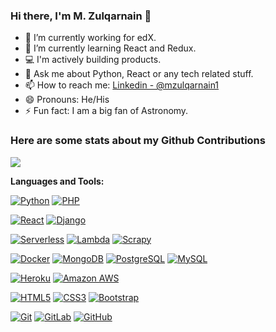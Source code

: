 ### Hi there, I'm M. Zulqarnain 👋

- 🔭 I’m currently working for edX.
- 🌱 I’m currently learning React and Redux.
- 💻 I'm actively building products.
- 💬 Ask me about Python, React or any tech related stuff.
- 📫 How to reach me: [Linkedin - @mzulqarnain1](https://www.linkedin.com/in/mzulqarnain1/) 
- 😄 Pronouns: He/His
- ⚡ Fun fact: I am a big fan of Astronomy.


### Here are some stats about my Github Contributions
<img align="center" src="https://github-readme-stats.vercel.app/api?username=mzulqarnain1&custom_title=Contributions &show_icons=true&theme=dark&hide=stars&count_private=true&include_all_commits=true" />


**Languages and Tools:**  

[![Python](https://img.shields.io/badge/-Python-black?style=flat-square&logo=python&logoColor=white&link=https://github.com/mzulqarnain1/)](https://github.com/mzulqarnain1/)
[![PHP](https://img.shields.io/badge/-PHP-00599C?style=flat-square&logo=c++&link=https://github.com/mzulqarnain1/)](https://github.com/mzulqarnain1/)

[![React](https://img.shields.io/badge/-React-black?style=flat-square&logo=react&link=https://github.com/mzulqarnain1/)](https://github.com/mzulqarnain1/)
[![Django](https://img.shields.io/badge/-Django-black?style=flat-square&logo=django&link=https://github.com/mzulqarnain1/)](https://github.com/mzulqarnain1/)

[![Serverless](https://img.shields.io/badge/-Serverless-black?style=flat-square&logo=serverless&link=https://github.com/mzulqarnain1/)](https://github.com/mzulqarnain1/)
[![Lambda](https://img.shields.io/badge/-Lambda-orange?style=flat-square&logo=lambda&link=https://github.com/mzulqarnain1/)](https://github.com/mzulqarnain1/)
[![Scrapy](https://img.shields.io/badge/-scrapy-green?style=flat-square&logo=scrapy&link=https://github.com/mzulqarnain1/)](https://github.com/mzulqarnain1/)

[![Docker](https://img.shields.io/badge/-Docker-black?style=flat-square&logo=docker&link=https://github.com/mzulqarnain1/)](https://github.com/mzulqarnain1/)
[![MongoDB](https://img.shields.io/badge/-MongoDB-black?style=flat-square&logo=mongodb&link=https://github.com/mzulqarnain1/)](https://github.com/mzulqarnain1/)
[![PostgreSQL](https://img.shields.io/badge/-PostgreSQL-336791?style=flat-square&logo=postgresql&link=https://github.com/mzulqarnain1/)](https://github.com/mzulqarnain1/)
[![MySQL](https://img.shields.io/badge/-MySQL-black?style=flat-square&logo=mysql&link=https://github.com/mzulqarnain1/)](https://github.com/mzulqarnain1/)

[![Heroku](https://img.shields.io/badge/-Heroku-430098?style=flat-square&logo=heroku&link=https://github.com/mzulqarnain1/)](https://github.com/mzulqarnain1/)
[![Amazon AWS](https://img.shields.io/badge/Amazon%20AWS-232F3E?style=flat-square&logo=amazon-aws&link=https://github.com/mzulqarnain1/)](https://github.com/mzulqarnain1/)

[![HTML5](https://img.shields.io/badge/-HTML5-E34F26?style=flat-square&logo=html5&logoColor=white&link=https://github.com/mzulqarnain1/)](https://github.com/mzulqarnain1/)
[![CSS3](https://img.shields.io/badge/-CSS3-1572B6?style=flat-square&logo=css3&link=https://github.com/mzulqarnain1/)](https://github.com/mzulqarnain1/)
[![Bootstrap](https://img.shields.io/badge/-Bootstrap-563D7C?style=flat-square&logo=bootstrap&link=https://github.com/mzulqarnain1/)](https://github.com/mzulqarnain1/)

[![Git](https://img.shields.io/badge/-Git-black?style=flat-square&logo=git&link=https://github.com/mzulqarnain1/)](https://github.com/mzulqarnain1/)
[![GitLab](https://img.shields.io/badge/-GitLab-FCA121?style=flat-square&logo=gitlab&link=https://github.com/mzulqarnain1/)](https://github.com/mzulqarnain1/)
[![GitHub](https://img.shields.io/badge/-GitHub-181717?style=flat-square&logo=github&link=https://github.com/mzulqarnain1/)](https://github.com/mzulqarnain1/)
